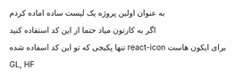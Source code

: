 به عنوان اولین پروژه یک لیست ساده اماده کردم

اگر به کارتون میاد حتما از این کد استفاده کنید

تنها پکیجی که تو این کد اسفاده شده 
react-icon
برای ایکون هاست

GL, HF
